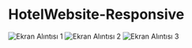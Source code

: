 # HotelWebsite-Responsive
![Ekran Alıntısı 1](https://user-images.githubusercontent.com/45368072/159008289-d6a0d704-f05c-4fb2-8a68-6615d302f86a.JPG)
![Ekran Alıntısı 2](https://user-images.githubusercontent.com/45368072/159008293-349a807b-16e6-4d40-af26-f5802e1c4819.JPG)
![Ekran Alıntısı 3](https://user-images.githubusercontent.com/45368072/159008285-832f6697-e1a4-4d83-94ae-885bdf5ecec6.JPG)
